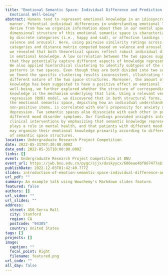 ```yaml
---
title: "Emotional Semantic Space: Individual Difference and Prediction of
  Emotional Well-being"
abstract: Humans tend to represent emotional knowledge in an idiosyncratic
  manner. Potential individual differences in understanding emotional labels may
  derive from how we organize information about them in our mental space. The
  dimensional structure of this emotional semantic space is characterized either
  by discrete categories (i.e., happy and sad), or affective loadings (i.e.,
  valence and arousal). Here, using pairwise similarity ratings across
  categories and distance matrix computed based on valence and arousal ratings,
  we revealed that both theoretical spaces reflect robust individual differences
  in emotional knowledge. A low correlation between the two spaces suggested
  that they potentially capture different aspects of knowledge representations.
  We also applied hierarchical clustering to identify subtypes of the structural
  patterns in two spaces. Even though they are both divided into two subtypes,
  we found the specific clustering results inconsistent, illustrating the
  different nature of the two space structures. Moreover, the amount of verbal
  knowledge has been suggested to have a positive effect on emotional
  well-being, we further explored whether the structure of corresponding
  knowledge is the mechanism underlying that link. Using a relevant vector
  regression (RVR) model, we discovered that in both structural forms, part of
  the emotional semantic space, depicting how an individual understands
  non-positive items, is correlated with one’s propensity for anxiety and
  depression. Two semantic spaces also dissociate with each other in predicting
  different mood disorder symptoms. Our findings provided insights into future
  clinical interventions by emphasizing that semantic knowledge representation
  plays a role in mental health, and that patients with different mood disorders
  may organize their emotional knowledge primarily according to different forms
  of semantic space structures.
location: Undergraduate Research Project Competition
date: 2022-05-31T07:30:00.000Z
date_end: 2022-05-31T10:00:00.000Z
links: []
event: Undergraduate Research Project Competition at BNU
event_url: https://jwb.bnu.edu.cn/pygc/sjjx/dxskyycx/600eae4bf867477ab13dd9e78e80cf3b.htm
publishDate: 2022-12-03T01:42:40.777Z
slides: introduction-of-emotion-semantic-space-individual-difference-and-prediction-of-well-being
url_pdf: ""
summary: An example talk using Wowchemy's Markdown slides feature.
featured: false
authors: []
url_video: ""
url_slides: ""
address:
  street: 450 Serra Mall
  city: Stanford
  region: CA
  postcode: "94305"
  country: United States
tags: []
projects: []
image:
  caption: ""
  focal_point: Right
  filename: featured.png
url_code: ""
all_day: false
---
```

